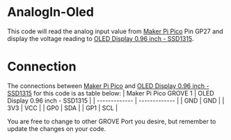 # AnalogIn-Oled
This code will read the analog input value from [Maker Pi Pico](https://cytron.io/p-maker-pi-pico-simplifying-raspberry-pi-pico-for-beginners-and-kits) Pin GP27 and display the voltage reading to [OLED Display 0.96 inch - SSD1315](https://cytron.io/p-grove-oled-display-0p96-inch-ssd1315?r=1).

# Connection  

The connections between [Maker Pi Pico](https://cytron.io/p-maker-pi-pico-simplifying-raspberry-pi-pico-for-beginners-and-kits) and [OLED Display 0.96 inch - SSD1315](https://cytron.io/p-grove-oled-display-0p96-inch-ssd1315?r=1) for this code is as table below:
| Maker Pi Pico GROVE 1  | OLED Display 0.96 inch - SSD1315 |
| ------------- | ------------- |
| GND  | GND  |
| 3V3  | VCC  |
| GP0  | SDA  |
| GP1  | SCL  |

You are free to change to other GROVE Port you desire, but remember to update the changes on your code.

